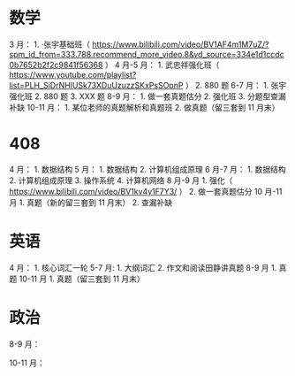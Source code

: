 # 数学
3 月：
	1. ·张宇基础班（ https://www.bilibili.com/video/BV1AF4m1M7uZ/?spm_id_from=333.788.recommend_more_video.8&vd_source=334e1d1ccdc0b7652b2f2c9841f56368 ）
4 月-5 月：
	1. 武忠祥强化班（ https://www.youtube.com/playlist?list=PLH_SiDrNHIUSk73XDuUzuzzSKxPsSOpnP ）
	2. 880 题
6-7 月：
	1. 张宇强化班
	2. 880 题
	3. XXX 题
8-9 月：
	1. 做一套真题估分
	2. 强化班
	3. 分题型查漏补缺
10-11 月：
	1. 某位老师的真题解析和真题班
	2. 做真题（留三套到 11 月末）
# 408
4 月：
	1. 数据结构
5 月：
	1. 数据结构
	2. 计算机组成原理
6 月-7 月：
	1. 数据结构
	2. 计算机组成原理
	3. 操作系统
	4. 计算机网络
8 月-9 月
	1. 强化（ https://www.bilibili.com/video/BV1kv4y1F7Y3/ ）
	2. 做一套真题估分
10 月-11 月
	1. 真题（新的留三套到 11 月末）
	2. 查漏补缺

# 英语
4 月：
	1. 核心词汇一轮
5-7 月:
	1. 大纲词汇
	2. 作文和阅读田静讲真题
8-9 月
	1. 真题
10-11 月
	1. 真题（留三套到 11 月末）

# 政治
8-9 月：

10-11 月：























